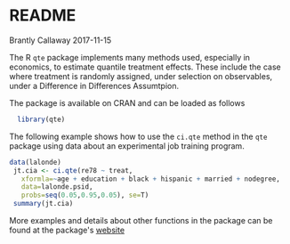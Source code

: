 README
================
Brantly Callaway
2017-11-15

<!-- README.md is generated from README.Rmd. Please edit that file -->
The R `qte` package implements many methods used, especially in economics, to estimate quantile treatment effects. These include the case where treatment is randomly assigned, under selection on observables, under a Difference in Differences Assumtpion.

The package is available on CRAN and can be loaded as follows

``` r
  library(qte)
```

The following example shows how to use the `ci.qte` method in the `qte` package using data about an experimental job training program.

``` r
data(lalonde)
 jt.cia <- ci.qte(re78 ~ treat,
   xformla=~age + education + black + hispanic + married + nodegree,
   data=lalonde.psid,
   probs=seq(0.05,0.95,0.05), se=T)
 summary(jt.cia)
```

More examples and details about other functions in the package can be found at the package's [website](http://bcallaway11.github.io/qte/)

